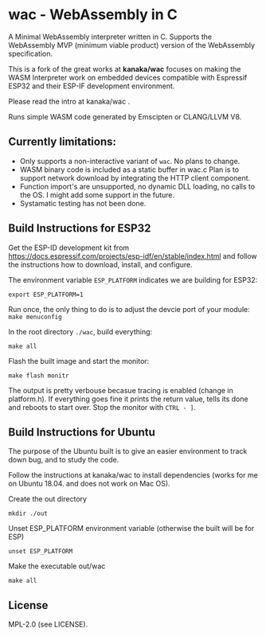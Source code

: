 # wac - WebAssembly in C

A Minimal WebAssembly interpreter written in C. Supports the
WebAssembly MVP (minimum viable product) version of the WebAssembly
specification.

This is a fork of the great works at **kanaka/wac** focuses on making the
WASM Interpreter work on embedded devices compatible with 
Espressif ESP32 and their ESP-IF development environment.

Please read the intro at kanaka/wac .

Runs simple WASM code generated by Emscipten or CLANG/LLVM V8.


## Currently limitations:

* Only supports a non-interactive variant of `wac`. No plans to change.
* WASM binary code is included as a static buffer in wac.c 
  Plan is to support network download by integrating the HTTP client component.
* Function import's are unsupported, no dynamic DLL loading, no calls to the OS.
  I might add some support in the future.
* Systamatic testing has not been done.


## Build Instructions for ESP32

Get the ESP-ID development kit from https://docs.espressif.com/projects/esp-idf/en/stable/index.html and follow the instructions how to download, install, and configure. 

The environment variable ```ESP_PLATFORM``` indicates we are building for ESP32:

```export ESP_PLATFORM=1```

Run once, the only thing to do is to adjust the devcie port of your module:
```make menuconfig``` 

In the root directory ```./wac```, build everything:

```make all```  

Flash the built image and start the monitor:

```make flash monitr```

The output is pretty verbouse becasue tracing is enabled (change in platform.h). If everything goes fine it prints the return value, tells its done and reboots to start over. Stop the monitor with ```CTRL - ]```.


## Build Instructions for Ubuntu

The purpose of the Ubuntu built is to give an easier environment to track down bug,
and to study the code.

Follow the instructions at kanaka/wac to install dependencies (works for me on Ubuntu 18.04.
and does not work on Mac OS).

Create the out directory

```mkdir ./out```

Unset ESP_PLATFORM environment variable (otherwise the built will be for ESP)

```unset ESP_PLATFORM```

Make the executable out/wac

```make all```

## License

MPL-2.0 (see LICENSE).
